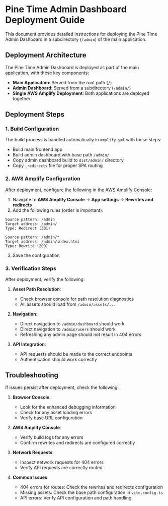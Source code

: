 # Pine Time Admin Dashboard Deployment Guide

This document provides detailed instructions for deploying the Pine Time Admin Dashboard in a subdirectory (`/admin`) of the main application.

## Deployment Architecture

The Pine Time Admin Dashboard is deployed as part of the main application, with these key components:

- **Main Application**: Served from the root path (`/`)
- **Admin Dashboard**: Served from a subdirectory (`/admin/`)
- **Single AWS Amplify Deployment**: Both applications are deployed together

## Deployment Steps

### 1. Build Configuration

The build process is handled automatically in `amplify.yml` with these steps:
- Build main frontend app
- Build admin dashboard with base path `/admin/`
- Copy admin dashboard build to `dist/admin/` directory
- Copy `_redirects` file for proper SPA routing

### 2. AWS Amplify Configuration

After deployment, configure the following in the AWS Amplify Console:

1. Navigate to **AWS Amplify Console** → **App settings** → **Rewrites and redirects**
2. Add the following rules (order is important):

```
Source pattern: /admin
Target address: /admin/
Type: Redirect (301)

Source pattern: /admin/*
Target address: /admin/index.html
Type: Rewrite (200)
```

3. Save the configuration

### 3. Verification Steps

After deployment, verify the following:

1. **Asset Path Resolution**:
   - Check browser console for path resolution diagnostics
   - All assets should load from `/admin/assets/...`

2. **Navigation**:
   - Direct navigation to `/admin/dashboard` should work
   - Direct navigation to `/admin/users` should work
   - Refreshing any admin page should not result in 404 errors

3. **API Integration**:
   - API requests should be made to the correct endpoints
   - Authentication should work correctly

## Troubleshooting

If issues persist after deployment, check the following:

1. **Browser Console**:
   - Look for the enhanced debugging information
   - Check for any asset loading errors
   - Verify base URL configuration

2. **AWS Amplify Console**:
   - Verify build logs for any errors
   - Confirm rewrites and redirects are configured correctly

3. **Network Requests**:
   - Inspect network requests for 404 errors
   - Verify API requests are correctly routed

4. **Common Issues**:
   - 404 errors for routes: Check the rewrites and redirects configuration
   - Missing assets: Check the base path configuration in `vite.config.ts`
   - API errors: Verify API configuration and path handling
